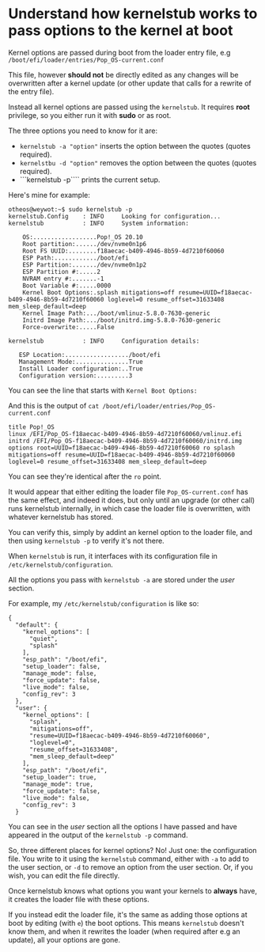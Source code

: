 # Understand how kernelstub works to pass options to the kernel at boot

Kernel options are passed during boot from the loader entry file, e.g ```/boot/efi/loader/entries/Pop_OS-current.conf```

This file, however **should not** be directly edited as any changes will be overwritten after a kernel update (or other update that calls for a rewrite of the entry file).

Instead all kernel options are passed using the ```kernelstub```. It requires **root** privilege, so you either run it with **sudo** or as root.

The three options you need to know for it are:

* ```kernelstub -a "option"``` inserts the option between the quotes (quotes required).
* ```kernelstbu -d "option"``` removes the option between the quotes (quotes required).
* ```kernelstub -p```` prints the current setup.

Here's mine for example:

~~~
otheos@weywot:~$ sudo kernelstub -p 
kernelstub.Config    : INFO     Looking for configuration...
kernelstub           : INFO     System information: 

    OS:..................Pop!_OS 20.10
    Root partition:....../dev/nvme0n1p6
    Root FS UUID:........f18aecac-b409-4946-8b59-4d7210f60060
    ESP Path:............/boot/efi
    ESP Partition:......./dev/nvme0n1p2
    ESP Partition #:.....2
    NVRAM entry #:.......-1
    Boot Variable #:.....0000
    Kernel Boot Options:.splash mitigations=off resume=UUID=f18aecac-b409-4946-8b59-4d7210f60060 loglevel=0 resume_offset=31633408 mem_sleep_default=deep
    Kernel Image Path:.../boot/vmlinuz-5.8.0-7630-generic
    Initrd Image Path:.../boot/initrd.img-5.8.0-7630-generic
    Force-overwrite:.....False

kernelstub           : INFO     Configuration details: 

   ESP Location:................../boot/efi
   Management Mode:...............True
   Install Loader configuration:..True
   Configuration version:.........3
~~~

You can see the line that starts with ```Kernel Boot Options:```

And this is the output of ```cat /boot/efi/loader/entries/Pop_OS-current.conf ```

~~~
title Pop!_OS
linux /EFI/Pop_OS-f18aecac-b409-4946-8b59-4d7210f60060/vmlinuz.efi
initrd /EFI/Pop_OS-f18aecac-b409-4946-8b59-4d7210f60060/initrd.img
options root=UUID=f18aecac-b409-4946-8b59-4d7210f60060 ro splash mitigations=off resume=UUID=f18aecac-b409-4946-8b59-4d7210f60060 loglevel=0 resume_offset=31633408 mem_sleep_default=deep
~~~

You can see they're identical after the ```ro``` point. 

It would appear that either editing the loader file ```Pop_OS-current.conf``` has the same effect, and indeed it does, but only until an upgrade (or other call) runs kernelstub internally, in which case the loader file is overwritten, with whatever kernelstub has stored.

You can verify this, simply by addint an kernel option to the loader file, and then using ```kernelstub -p``` to verify it's not there. 

When ```kernelstub``` is run, it interfaces with its configuration file in ```/etc/kernelstub/configuration```. 

All the options you pass with ```kernelstub -a``` are stored under the *user* section.

For example, my ```/etc/kernelstub/configuration``` is like so:

~~~
{
  "default": {
    "kernel_options": [
      "quiet",
      "splash"
    ],
    "esp_path": "/boot/efi",
    "setup_loader": false,
    "manage_mode": false,
    "force_update": false,
    "live_mode": false,
    "config_rev": 3
  },
  "user": {
    "kernel_options": [
      "splash",
      "mitigations=off",
      "resume=UUID=f18aecac-b409-4946-8b59-4d7210f60060",
      "loglevel=0",
      "resume_offset=31633408",
      "mem_sleep_default=deep"
    ],
    "esp_path": "/boot/efi",
    "setup_loader": true,
    "manage_mode": true,
    "force_update": false,
    "live_mode": false,
    "config_rev": 3
  }
~~~

You can see in the *user* section all the options I have passed and have appeared in the output of the ```kernelstub -p``` command.

So, three different places for kernel options? No! Just one: the configuration file. You write to it using the ```kernelstub``` command, either with ```-a``` to add to the user section, or ```-d``` to remove an option from the user section. Or, if you wish, you can edit the file directly.

Once kernelstub knows what options you want your kernels to **always** have, it creates the loader file with these options.

If you instead edit the loader file, it's the same as adding those options at boot by editing (with ```e```) the boot options. This means ```kernelstub``` doesn't know them, and when it rewrites the loader (when required after e.g an update), all your options are gone.

